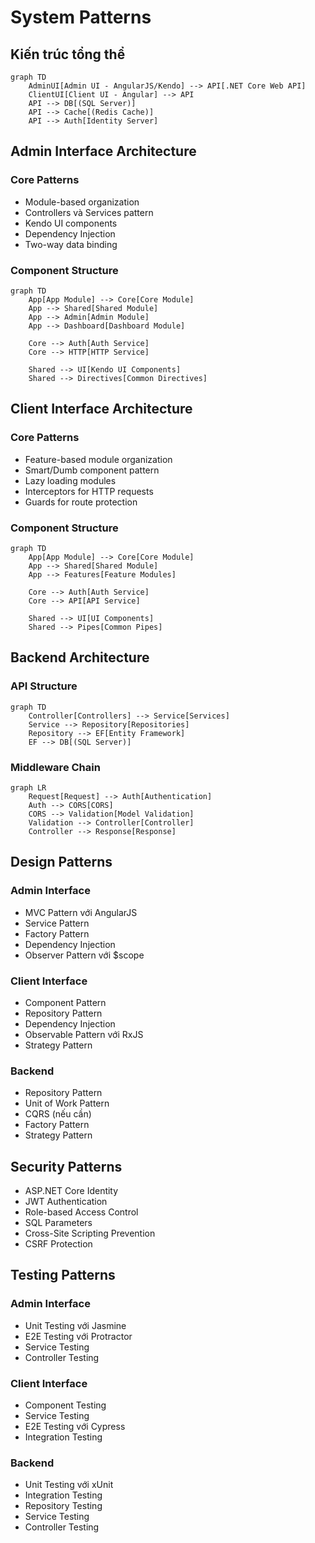 # System Patterns

## Kiến trúc tổng thể
```mermaid
graph TD
    AdminUI[Admin UI - AngularJS/Kendo] --> API[.NET Core Web API]
    ClientUI[Client UI - Angular] --> API
    API --> DB[(SQL Server)]
    API --> Cache[(Redis Cache)]
    API --> Auth[Identity Server]
```

## Admin Interface Architecture
### Core Patterns
- Module-based organization
- Controllers và Services pattern
- Kendo UI components
- Dependency Injection
- Two-way data binding

### Component Structure
```mermaid
graph TD
    App[App Module] --> Core[Core Module]
    App --> Shared[Shared Module]
    App --> Admin[Admin Module]
    App --> Dashboard[Dashboard Module]
    
    Core --> Auth[Auth Service]
    Core --> HTTP[HTTP Service]
    
    Shared --> UI[Kendo UI Components]
    Shared --> Directives[Common Directives]
```

## Client Interface Architecture
### Core Patterns
- Feature-based module organization
- Smart/Dumb component pattern
- Lazy loading modules
- Interceptors for HTTP requests
- Guards for route protection

### Component Structure
```mermaid
graph TD
    App[App Module] --> Core[Core Module]
    App --> Shared[Shared Module]
    App --> Features[Feature Modules]
    
    Core --> Auth[Auth Service]
    Core --> API[API Service]
    
    Shared --> UI[UI Components]
    Shared --> Pipes[Common Pipes]
```

## Backend Architecture
### API Structure
```mermaid
graph TD
    Controller[Controllers] --> Service[Services]
    Service --> Repository[Repositories]
    Repository --> EF[Entity Framework]
    EF --> DB[(SQL Server)]
```

### Middleware Chain
```mermaid
graph LR
    Request[Request] --> Auth[Authentication]
    Auth --> CORS[CORS]
    CORS --> Validation[Model Validation]
    Validation --> Controller[Controller]
    Controller --> Response[Response]
```

## Design Patterns
### Admin Interface
- MVC Pattern với AngularJS
- Service Pattern
- Factory Pattern
- Dependency Injection
- Observer Pattern với $scope

### Client Interface
- Component Pattern
- Repository Pattern
- Dependency Injection
- Observable Pattern với RxJS
- Strategy Pattern

### Backend
- Repository Pattern
- Unit of Work Pattern
- CQRS (nếu cần)
- Factory Pattern
- Strategy Pattern

## Security Patterns
- ASP.NET Core Identity
- JWT Authentication
- Role-based Access Control
- SQL Parameters
- Cross-Site Scripting Prevention
- CSRF Protection

## Testing Patterns
### Admin Interface
- Unit Testing với Jasmine
- E2E Testing với Protractor
- Service Testing
- Controller Testing

### Client Interface
- Component Testing
- Service Testing
- E2E Testing với Cypress
- Integration Testing

### Backend
- Unit Testing với xUnit
- Integration Testing
- Repository Testing
- Service Testing
- Controller Testing 